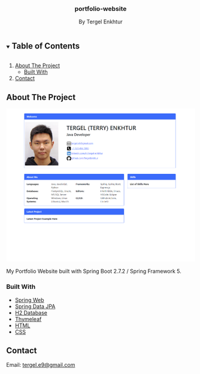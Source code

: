 <!-- PROJECT -->
<br />
<p align="center">
    <h3 align="center">portfolio-website</h3>
    <p align="center">
        By Tergel Enkhtur
    </p>

<!-- TABLE OF CONTENTS -->
<details open="open">
  <summary><h2 style="display: inline-block">Table of Contents</h2></summary>
  <ol>
    <li>
      <a href="#about-the-project">About The Project</a>
      <ul>
        <li><a href="#built-with">Built With</a></li>
      </ul>
    </li>
    <li><a href="#contact">Contact</a></li>
  </ol>
</details>

<!-- ABOUT THE PROJECT -->
## About The Project

![Portfolio Website.png](src%2Fmain%2Fresources%2Fstatic%2Fresources%2Fimages%2FPortfolio%20Website.png)

My Portfolio Website built with Spring Boot 2.7.2 / Spring Framework 5.

### Built With

* [Spring Web](https://mvnrepository.com/artifact/org.springframework/spring-web)
* [Spring Data JPA](https://mvnrepository.com/artifact/org.springframework.data/spring-data-jpa)
* [H2 Database](https://mvnrepository.com/artifact/com.h2database/h2)
* [Thymeleaf](https://mvnrepository.com/artifact/org.thymeleaf/thymeleaf)
* [HTML](https://html.com)
* [CSS](https://www.w3.org/Style/CSS/Overview.en.html)

<!-- CONTACT -->
## Contact

Email: [tergel.e9@gmail.com](mailto:tergel.e9@gmail.com)
